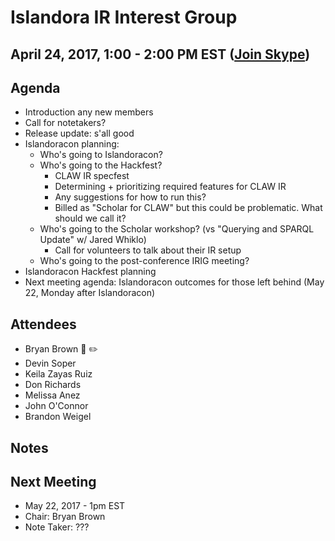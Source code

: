 # Islandora IR Interest Group
## April 24, 2017, 1:00 - 2:00 PM EST ([Join Skype](https://join.skype.com/s7ntDOmjhbjT))

## Agenda
* Introduction any new members
* Call for notetakers?
* Release update: s'all good
* Islandoracon planning:
  * Who's going to Islandoracon?
  * Who's going to the Hackfest?
    * CLAW IR specfest
    * Determining + prioritizing required features for CLAW IR
    * Any suggestions for how to run this?
    * Billed as "Scholar for CLAW" but this could be problematic. What should we call it?
  * Who's going to the Scholar workshop? (vs "Querying and SPARQL Update" w/ Jared Whiklo)
    * Call for volunteers to talk about their IR setup
  * Who's going to the post-conference IRIG meeting?
* Islandoracon Hackfest planning
* Next meeting agenda: Islandoracon outcomes for those left behind (May 22, Monday after Islandoracon)

## Attendees
* Bryan Brown :chicken: :pencil2:
* Devin Soper
* Keila Zayas Ruiz
* Don Richards
* Melissa Anez
* John O'Connor
* Brandon Weigel

## Notes

## Next Meeting
* May 22, 2017 - 1pm EST
* Chair: Bryan Brown
* Note Taker: ???
